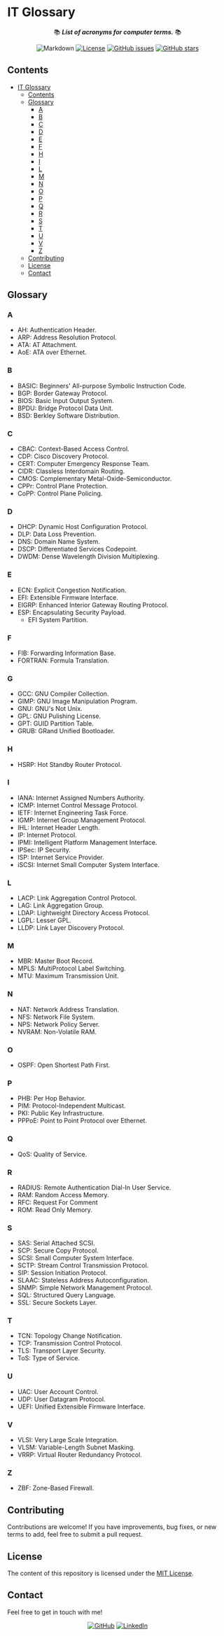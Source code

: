 # IT Glossary

<div align="center">

📚 ***List of acronyms for computer terms.*** 📚

![Markdown](<https://img.shields.io/badge/markdown-%23000000?logo=markdown&logoColor=white&labelColor=grey>)
[![License](<https://img.shields.io/github/license/danielfeitopin/it-glossary>)](LICENSE "License")
[![GitHub issues](https://img.shields.io/github/issues/danielfeitopin/it-glossary)](<https://github.com/danielfeitopin/it-glossary> "Issues")
[![GitHub stars](https://img.shields.io/github/stars/danielfeitopin/it-glossary)](<https://github.com/danielfeitopin/it-glossary/stargazers> "Stars")

</div>


## Contents

- [IT Glossary](#it-glossary)
  - [Contents](#contents)
  - [Glossary](#glossary)
    - [A](#a)
    - [B](#b)
    - [C](#c)
    - [D](#d)
    - [E](#e)
    - [F](#f)
    - [H](#h)
    - [I](#i)
    - [L](#l)
    - [M](#m)
    - [N](#n)
    - [O](#o)
    - [P](#p)
    - [Q](#q)
    - [R](#r)
    - [S](#s)
    - [T](#t)
    - [U](#u)
    - [V](#v)
    - [Z](#z)
  - [Contributing](#contributing)
  - [License](#license)
  - [Contact](#contact)

## Glossary

### A

- AH: Authentication Header.
- ARP: Address Resolution Protocol.
- ATA: AT Attachment.
- AoE: ATA over Ethernet.

### B

- BASIC: Beginners' All-purpose Symbolic Instruction Code​.
- BGP: Border Gateway Protocol.
- BIOS: Basic Input Output System.
- BPDU: Bridge Protocol Data Unit.
- BSD: Berkley Software Distribution.

### C

- CBAC: Context-Based Access Control.
- CDP: Cisco Discovery Protocol.
- CERT: Computer Emergency Response Team.
- CIDR: Classless Interdomain Routing.
- CMOS: Complementary Metal-Oxide-Semiconductor.
- CPPr: Control Plane Protection.
- CoPP: Control Plane Policing.

### D

- DHCP: Dynamic Host Configuration Protocol.
- DLP: Data Loss Prevention.
- DNS: Domain Name System.
- DSCP: Differentiated Services Codepoint.
- DWDM: Dense Wavelength Division Multiplexing.

### E

- ECN: Explicit Congestion Notification.
- EFI: Extensible Firmware Interface.
- EIGRP: Enhanced Interior Gateway Routing Protocol.
- ESP: Encapsulating Security Payload.
  - EFI System Partition.


### F

- FIB: Forwarding Information Base.
- FORTRAN: Formula Translation.

### G

- GCC: GNU Compiler Collection.
- GIMP: GNU Image Manipulation Program.
- GNU: GNU's Not Unix.
- GPL: GNU Pulishing License.
- GPT: GUID Partition Table.
- GRUB: GRand Unified Bootloader.

### H

- HSRP: Hot Standby Router Protocol.

### I

- IANA: Internet Assigned Numbers Authority.
- ICMP: Internet Control Message Protocol.
- IETF: Internet Engineering Task Force.
- IGMP: Internet Group Management Protocol.
- IHL: Internet Header Length.
- IP: Internet Protocol.
- IPMI: Intelligent Platform Management Interface.
- IPSec: IP Security.
- ISP: Internet Service Provider.
- iSCSI: Internet Small Computer System Interface.

### L

- LACP: Link Aggregation Control Protocol.
- LAG: Link Aggregation Group.
- LDAP: Lightweight Directory Access Protocol.
- LGPL: Lesser GPL.
- LLDP: Link Layer Discovery Protocol.

### M

- MBR: Master Boot Record.
- MPLS: MultiProtocol Label Switching.
- MTU: Maximum Transmission Unit.

### N

- NAT: Network Address Translation.
- NFS: Network File System.
- NPS: Network Policy Server.
- NVRAM: Non-Volatile RAM.

### O

- OSPF: Open Shortest Path First.

### P

- PHB: Per Hop Behavior.
- PIM: Protocol-Independent Multicast.
- PKI: Public Key Infrastructure.
- PPPoE: Point to Point Protocol over Ethernet.

### Q

- QoS: Quality of Service.

### R

- RADIUS: Remote Authentication Dial-In User Service.
- RAM: Random Access Memory.
- RFC: Request For Comment
- ROM: Read Only Memory.

### S

- SAS: Serial Attached SCSI.
- SCP: Secure Copy Protocol.
- SCSI: Small Computer System Interface.
- SCTP: Stream Control Transmission Protocol.
- SIP: Session Initiation Protocol.
- SLAAC: Stateless Address Autoconfiguration.
- SNMP: Simple Network Management Protocol.
- SQL: Structured Query Language.
- SSL: Secure Sockets Layer.

### T

- TCN: Topology Change Notification.
- TCP: Transmission Control Protocol.
- TLS: Transport Layer Security.
- ToS: Type of Service.

### U

- UAC: User Account Control.
- UDP: User Datagram Protocol.
- UEFI: Unified Extensible Firmware Interface.

### V

- VLSI: Very Large Scale Integration.
- VLSM: Variable-Length Subnet Masking.
- VRRP: Virtual Router Redundancy Protocol.

### Z

- ZBF: Zone-Based Firewall.

## Contributing

Contributions are welcome! If you have improvements, bug fixes, or new terms to add, feel free to submit a pull request.

## License

The content of this repository is licensed under the [MIT License](LICENSE).

## Contact

Feel free to get in touch with me!

<div align="center">

[![GitHub](https://img.shields.io/badge/GitHub-%23181717?style=for-the-badge&logo=github&logoColor=%23181717&color=white)](<https://github.com/danielfeitopin>)
[![LinkedIn](https://img.shields.io/badge/LinkedIn-white?style=for-the-badge&logo=linkedin&logoColor=white&color=%230A66C2)](<https://www.linkedin.com/in/danielfeitopin/>)

</div>
